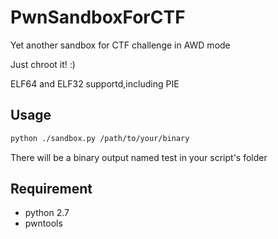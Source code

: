 # PwnSandboxForCTF
Yet another sandbox for CTF challenge in AWD mode

Just chroot it! :)

ELF64 and ELF32 supportd,including PIE

## Usage

```bash
python ./sandbox.py /path/to/your/binary
```
There will be a binary output named test in your script's folder

## Requirement

* python 2.7
* pwntools

